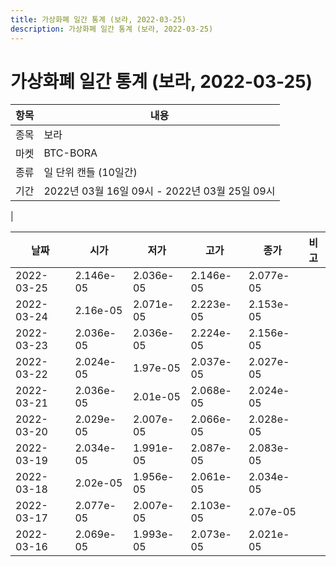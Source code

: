 ```yaml
---
title: 가상화폐 일간 통계 (보라, 2022-03-25)
description: 가상화폐 일간 통계 (보라, 2022-03-25)
---
```


가상화폐 일간 통계 (보라, 2022-03-25)
===

|항목|내용|
|--|--|
|종목|보라|
|마켓|BTC-BORA|
|종류|일 단위 캔들 (10일간)|
|기간|2022년 03월 16일 09시 - 2022년 03월 25일 09시
|

|날짜|시가|저가|고가|종가|비고|
|--|--|--|--|--|--|
|2022-03-25|2.146e-05|2.036e-05|2.146e-05|2.077e-05|    |
|2022-03-24|2.16e-05|2.071e-05|2.223e-05|2.153e-05|    |
|2022-03-23|2.036e-05|2.036e-05|2.224e-05|2.156e-05|    |
|2022-03-22|2.024e-05|1.97e-05|2.037e-05|2.027e-05|    |
|2022-03-21|2.036e-05|2.01e-05|2.068e-05|2.024e-05|    |
|2022-03-20|2.029e-05|2.007e-05|2.066e-05|2.028e-05|    |
|2022-03-19|2.034e-05|1.991e-05|2.087e-05|2.083e-05|    |
|2022-03-18|2.02e-05|1.956e-05|2.061e-05|2.034e-05|    |
|2022-03-17|2.077e-05|2.007e-05|2.103e-05|2.07e-05|    |
|2022-03-16|2.069e-05|1.993e-05|2.073e-05|2.021e-05|    |
